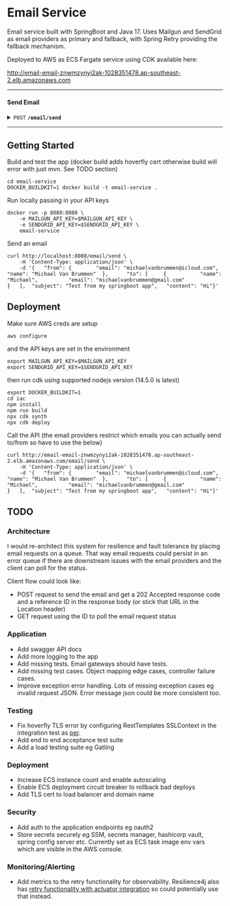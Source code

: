 # Email Service

Email service built with SpringBoot and Java 17. Uses Mailgun and SendGrid as email providers as primary and fallback, with Spring Retry providing the fallback mechanism.

Deployed to AWS as ECS Fargate service using CDK available here:

http://email-email-znwmzynyi2ak-1028351478.ap-southeast-2.elb.amazonaws.com

------------------------------------------------------------------------------------------

#### Send Email 

<details>
 <summary><code>POST</code> <code><b>/email/send</b></code></summary>

##### Parameters

#### Email Send Request

> | name      |  type     | data type               | description                                                           |
> |-----------|-----------|-------------------------|-----------------------------------------------------------------------|
> | from      |  required | Person   | Must be 'michaelvanbrummen@icloud.com' as I had to register a 'from email' in the providers  |
> | subject      |  required | String   | Email subject |
> | content      |  required | String  | Plain text email content  |
> | to      |  required |   Person[] |  List of recipients  |
> | cc      |  optional |   Person[] |  List of CC recipients  |
> | bcc      |  optional |   Person[] | List of BCC recipients  |

#### Person
> | name      |  type     | data type               | description                                                           |
> |-----------|-----------|-------------------------|-----------------------------------------------------------------------|
> | email      |  required |   String | Valid email address  |
> | name      |  optional |   String |  Name of the person |
##### Responses

> | http code     | content-type                      | response                                                            |
> |---------------|-----------------------------------|---------------------------------------------------------------------|
> | `202`         |         | None                                |
> | `400`         | `application/json`                |   `{"field_name":"validation error message"}`                          |
> | `502`         | `application/json`         |        `{"error": "Service is currently unavailable. Please try again later."}`                                                         |

##### Example cURL

> ```javascript
>  curl -X POST -H "Content-Type: application/json" --data @email-request.json http://localhost:8080/email/send
> ```

</details>

------------------------------------------------------------------------------------------

## Getting Started

Build and test the app (docker build adds hoverfly cert otherwise build will error with just mvn. See TODO section)
```
cd email-service
DOCKER_BUILDKIT=1 docker build -t email-service .
```

Run locally passing in your API keys
```
docker run -p 8080:8080 \
	-e MAILGUN_API_KEY=$MAILGUN_API_KEY \
	-e SENDGRID_API_KEY=$SENDGRID_API_KEY \
    email-service	
```

Send an email
```
curl http://localhost:8080/email/send \
	-H 'Content-Type: application/json' \
	-d '{	"from": {		 "email": "michaelvanbrummen@icloud.com",    "name": "Michael Van Brummen"	},		"to": [		{			"name": "Michael",			"email": "michaelvanbrummen@gmail.com"					}	],	"subject": "Test from my springboot app",	"content": "Hi"}'
```

## Deployment

Make sure AWS creds are setup
```
aws configure
```
and the API keys are set in the environment
```
export MAILGUN_API_KEY=$MAILGUN_API_KEY
export SENDGRID_API_KEY=$SENDGRID_API_KEY
```

then run cdk using supported nodejs version (14.5.0 is latest)
```
export DOCKER_BUILDKIT=1
cd iac
npm install
npm run build
npx cdk synth
npx cdk deploy
```

Call the API (the email providers restrict which emails you can actually send to/from so have to use the below)
```
curl http://email-email-znwmzynyi2ak-1028351478.ap-southeast-2.elb.amazonaws.com/email/send \
	-H 'Content-Type: application/json' \
	-d '{	"from": {		 "email": "michaelvanbrummen@icloud.com",    "name": "Michael Van Brummen"	},		"to": [		{			"name": "Michael",			"email": "michaelvanbrummen@gmail.com"					}	],	"subject": "Test from my springboot app",	"content": "Hi"}'
```

## TODO

### Architecture
I would re-architect this system for resilience and fault tolerance by placing email requests on a queue. That way email requests could persist in an error queue if there are downstream issues with the email providers and the client can poll for the status.

Client flow could look like:
* POST request to send the email and get a 202 Accepted response code and a reference ID in the response body (or stick that URL in the Location header)
* GET request using the ID to poll the email request status 

### Application
* Add swagger API docs
* Add more logging to the app
* Add missing tests. Email gateways should have tests.
* Add missing test cases. Object mapping edge cases, controller failure cases.
* Improve exception error handling. Lots of missing exception cases eg invalid request JSON. Error message json could be more consistent too.

### Testing
* Fix hoverfly TLS error by configuring RestTemplates SSLContext in the integration test as [per](https://docs.hoverfly.io/projects/hoverfly-java/en/latest/pages/misc/misc.html#trusting-hoverfly-certificate). 
* Add end to end acceptance test suite
* Add a load testing suite eg Gatling

### Deployment
* Increase ECS instance count and enable autoscaling
* Enable ECS deployment circuit breaker to rollback bad deploys
* Add TLS cert to load balancer and domain name

### Security
* Add auth to the application endpoints eg oauth2
* Store secrets securely eg SSM, secrets manager, hashicorp vault, spring config server etc. Currently set as ECS task image env vars which are visible in the AWS console.

### Monitoring/Alerting
* Add metrics to the retry functionality for observability. Resilience4j also has [retry functionality with actuator integration](https://reflectoring.io/retry-with-springboot-resilience4j/#actuator-endpoints) so could potentially use that instead.
